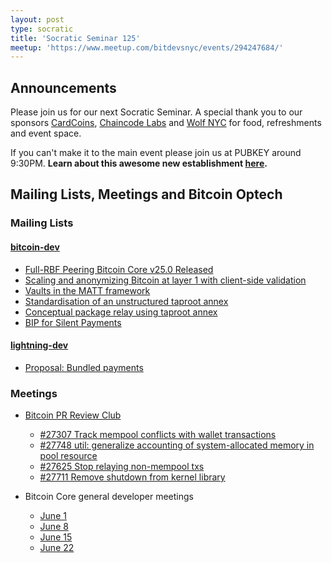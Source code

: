 ```yaml
---
layout: post
type: socratic
title: 'Socratic Seminar 125'
meetup: 'https://www.meetup.com/bitdevsnyc/events/294247684/'
---
```


## Announcements

Please join us for our next Socratic Seminar. A special thank you to our sponsors [CardCoins](https://cardcoins.co), [Chaincode Labs](https://chaincode.com) and [Wolf NYC](https://wolfnyc.com) for food, refreshments and event space.

If you can't make it to the main event please join us at PUBKEY around 9:30PM. **Learn about this awesome new establishment [here](https://ny.eater.com/2022/12/13/23494423/pubkey-opening-manhattan-bitcoin-bar).**

## Mailing Lists, Meetings and Bitcoin Optech

### Mailing Lists

#### [bitcoin-dev](https://lists.linuxfoundation.org/pipermail/bitcoin-dev)

- [Full-RBF Peering Bitcoin Core v25.0 Released](https://lists.linuxfoundation.org/pipermail/bitcoin-dev/2023-June/021729.html)
- [Scaling and anonymizing Bitcoin at layer 1 with client-side validation](https://lists.linuxfoundation.org/pipermail/bitcoin-dev/2023-June/021732.html)
- [Vaults in the MATT framework](https://lists.linuxfoundation.org/pipermail/bitcoin-dev/2023-June/021730.html)
- [Standardisation of an unstructured taproot annex](https://lists.linuxfoundation.org/pipermail/bitcoin-dev/2023-June/021731.html)
- [Conceptual package relay using taproot annex](https://lists.linuxfoundation.org/pipermail/bitcoin-dev/2023-June/021748.html)
- [BIP for Silent Payments](https://lists.linuxfoundation.org/pipermail/bitcoin-dev/2023-June/021750.html)

#### [lightning-dev](https://lists.linuxfoundation.org/pipermail/lightning-dev)

- [Proposal: Bundled payments](https://lists.linuxfoundation.org/pipermail/lightning-dev/2023-June/003977.html)

### Meetings

- [Bitcoin PR Review Club](https://bitcoincore.reviews)

  - [#27307 Track mempool conflicts with wallet transactions](https://bitcoincore.reviews/27307)
  - [#27748 util: generalize accounting of system-allocated memory in pool resource](https://bitcoincore.reviews/27748)
  - [#27625 Stop relaying non-mempool txs](https://bitcoincore.reviews/27625)
  - [#27711 Remove shutdown from kernel library](https://bitcoincore.reviews/27711)

- Bitcoin Core general developer meetings
  - [June 1](https://www.erisian.com.au/bitcoin-core-dev/log-2023-06-01.html#l-148)
  - [June 8](https://www.erisian.com.au/bitcoin-core-dev/log-2023-06-08.html#l-147)
  - [June 15](https://www.erisian.com.au/bitcoin-core-dev/log-2023-06-15.html#l-354)
  - [June 22](https://www.erisian.com.au/bitcoin-core-dev/log-2023-06-22.html#l-255)
